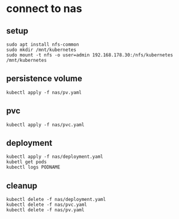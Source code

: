 # connect to nas

## setup
```
sudo apt install nfs-common
sudo mkdir /mnt/kubernetes
sudo mount -t nfs -o user=admin 192.168.178.30:/nfs/kubernetes /mnt/kubernetes
```

## persistence volume
```
kubectl apply -f nas/pv.yaml
```

## pvc
```
kubectl apply -f nas/pvc.yaml
```

## deployment
```
kubectl apply -f nas/deployment.yaml
kubetl get pods
kubectl logs PODNAME
```

## cleanup
```
kubectl delete -f nas/deployment.yaml
kubectl delete -f nas/pvc.yaml
kubectl delete -f nas/pv.yaml
```